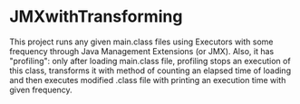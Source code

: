 # JMXwithTransforming
This project runs any given main.class files using Executors with some frequency through Java Management Extensions (or JMX). 
Also, it has "profiling": only after loading main.class file, profiling stops an execution of this class, transforms it with method of counting an elapsed time of loading and then executes modified .class file with printing an execution time with given frequency.  
